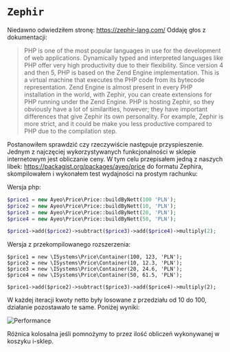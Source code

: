# ```Zephir```

Niedawno odwiedziłem stronę: https://zephir-lang.com/ Oddaję głos z dokumentacji:

> PHP is one of the most popular languages in use for the development of web applications. Dynamically typed and interpreted languages like PHP offer very high productivity due to their flexibility.
  Since version 4 and then 5, PHP is based on the Zend Engine implementation. This is a virtual machine that executes the PHP code from its bytecode representation. Zend Engine is almost present in every PHP installation in the world, with Zephir, you can create extensions for PHP running under the Zend Engine.
  PHP is hosting Zephir, so they obviously have a lot of similarities, however; they have important differences that give Zephir its own personality. For example, Zephir is more strict, and it could be make you less productive compared to PHP due to the compilation step.
  
Postanowiłem sprawdzić czy rzeczywiście następuje przyspieszenie. Jednym z najczęciej wykorzystywanych funkcjonalności w sklepie internetowym jest obliczanie ceny.
W tym celu przepisałem jedną z naszych libek: https://packagist.org/packages/ayeo/price do formatu Zephira, skompilowałem i wykonałem test wydajności na prostym rachunku:

Wersja php:
```php
$price1 = new Ayeo\Price\Price::buildByNett(100 'PLN');
$price2 = new Ayeo\Price\Price::buildByNett(10, 'PLN');
$price3 = new Ayeo\Price\Price::buildByNett(20, 'PLN');
$price4 = new Ayeo\Price\Price::buildByNett(50, 'PLN');

$price1->add($price2)->subtract($price3)->add($price4)->multiply(2);
```

Wersja z przekompilowanego rozszerzenia:
```
$price1 = new \ISystems\Price\Container(100, 123, 'PLN');
$price2 = new \ISystems\Price\Container(10, 12.3, 'PLN');
$price3 = new \ISystems\Price\Container(20, 24.6, 'PLN');
$price4 = new \ISystems\Price\Container(50, 61.5, 'PLN');

$price1->add($price2)->subtract($price3)->add($price4)->multiply(2);
```

W każdej iteracji kwoty netto były losowane z przedziału od 10 do 100, działanie pozostawało te same. Poniżej wyniki:

![Performance](http://q.i-systems.pl/file/f42648bd.png "performance")

Różnica kolosalna jeśli pomnożymy to przez ilość obliczeń wykonywanej w koszyku i-sklep.